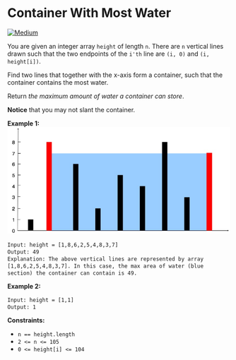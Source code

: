 # Container With Most Water

[![Medium](https://img.shields.io/badge/Difficulty-Medium-Red.svg)](https://github.com/aminariana/leetcode)

You are given an integer array `height` of length `n`. There are `n` vertical lines drawn such that the two endpoints of the `i'th` line are `(i, 0)` and `(i, height[i])`.

Find two lines that together with the x-axis form a container, such that the container contains the most water.

Return *the maximum amount of water a container can store*.

**Notice** that you may not slant the container.

 

**Example 1:**
![Container](container.jpg)
```
Input: height = [1,8,6,2,5,4,8,3,7]
Output: 49
Explanation: The above vertical lines are represented by array [1,8,6,2,5,4,8,3,7]. In this case, the max area of water (blue section) the container can contain is 49.
```
**Example 2:**
```
Input: height = [1,1]
Output: 1
```
 

**Constraints:**

- `n == height.length`
- `2 <= n <= 105`
- `0 <= height[i] <= 104`